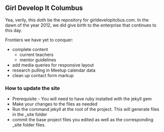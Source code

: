 ## Girl Develop It Columbus

Yea, verily, this doth be the repository for girldevelopitcbus.com. In the dawn of the year 2012, we did give birth to the enterprise that continues to this day.

Frontiers we have yet to conquer:

* complete content
  * current teachers
  * mentor guidelines
* add media queries for responsive layout
* research pulling in Meetup calendar data
* clean up contact form markup


### How to update the site

* Prerequisite - You will need to have ruby installed with the jekyll gem
* Make your changes to the files as needed
* Run the command jekyll at the root of the project.  This will generate files in the _site folder
* commit the base project files you edited as well as the corresponding _site folder files.
